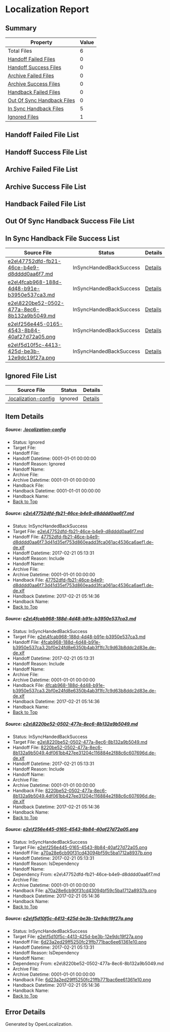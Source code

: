 # <a name='report-top'></a> Localization Report

## Summary
 Property | Value 
 -------- | ----- 
 Total Files | 6
[ Handoff Failed Files ](#handoff-failed-list)| 0
[ Handoff Success Files ](#handoff-success-list)| 0
[ Archive Failed Files ](#archive-failed-list)| 0
[ Archive Success Files ](#archive-success-list)| 0
[ Handback Failed Files ](#handback-failed-list)| 0
[ Out Of Sync Handback Files ](#outofsync-handback-success-list)| 0
[ In Sync Handback Files ](#insync-handback-success-list)| 5
[ Ignored Files ](#ignored-list)| 1

## <a name='handoff-failed-list'></a> Handoff Failed File List

## <a name='handoff-success-list'></a> Handoff Success File List

## <a name='archive-failed-list'></a> Archive Failed File List

## <a name='archive-success-list'></a> Archive Success File List

## <a name='handback-failed-list'></a> Handback Failed File List

## <a name='outofsync-handback-success-list'></a> Out Of Sync Handback Success File List

## <a name='insync-handback-success-list'></a> In Sync Handback File Success List
 Source File | Status | Details 
 ----------- | ------ | ------- 
 [e2e\47752dfd-fb21-46ce-b4e9-d8dddd0aa6f7.md](https://github.com/OpenLocalizationTestOrg/ol-test4/blob/33d6c8f593143d43fd8eb25a36fa8ff902b3c5ca/e2e/47752dfd-fb21-46ce-b4e9-d8dddd0aa6f7.md) | InSyncHandedBackSuccess | [Details](#0f57c2bf231002a898551de25d3442e6199a8dd41)
 [e2e\4fcab968-188d-4d48-b91e-b3950e537ca3.md](https://github.com/OpenLocalizationTestOrg/ol-test4/blob/33d6c8f593143d43fd8eb25a36fa8ff902b3c5ca/e2e/4fcab968-188d-4d48-b91e-b3950e537ca3.md) | InSyncHandedBackSuccess | [Details](#38659d81a75247b657f4ff5d93d8543cbee187022)
 [e2e\8220be52-0502-477a-8ec6-8b132a9b5049.md](https://github.com/OpenLocalizationTestOrg/ol-test4/blob/33d6c8f593143d43fd8eb25a36fa8ff902b3c5ca/e2e/8220be52-0502-477a-8ec6-8b132a9b5049.md) | InSyncHandedBackSuccess | [Details](#25d84c400cf2f0cd24d23c0736030c21be6036863)
 [e2e\f256e445-0165-4543-8b84-40af27d72a05.png](https://github.com/OpenLocalizationTestOrg/ol-test4/blob/33d6c8f593143d43fd8eb25a36fa8ff902b3c5ca/e2e/f256e445-0165-4543-8b84-40af27d72a05.png) | InSyncHandedBackSuccess | [Details](#a70a28e6cb90f31cd43094bf59c5ba1712a8937b4)
 [e2e\f5d10f5c-4413-425d-be3b-12e9dc19f27a.png](https://github.com/OpenLocalizationTestOrg/ol-test4/blob/33d6c8f593143d43fd8eb25a36fa8ff902b3c5ca/e2e/f5d10f5c-4413-425d-be3b-12e9dc19f27a.png) | InSyncHandedBackSuccess | [Details](#6d23a2ed29ff5250fc21ffb771bac6ee61361e105)

## <a name='ignored-list'></a> Ignored File List
 Source File | Status | Details 
 ----------- | ------ | ------- 
 [.localization-config](https://github.com/OpenLocalizationTestOrg/ol-test4/blob/33d6c8f593143d43fd8eb25a36fa8ff902b3c5ca/.localization-config) | Ignored | [Details](#cb0632cf59c1387fc1742bfb9fa3c47f87e2e5c90)

## Item Details
##### <a name='cb0632cf59c1387fc1742bfb9fa3c47f87e2e5c90'></a> Source: [.localization-config](https://github.com/OpenLocalizationTestOrg/ol-test4/blob/33d6c8f593143d43fd8eb25a36fa8ff902b3c5ca/.localization-config)
* Status: Ignored
* Target File: 
* Handoff File: 
* Handoff Datetime: 0001-01-01 00:00:00
* Handoff Reason: Ignored
* Handoff Name: 
* Archive File: 
* Archive Datetime: 0001-01-01 00:00:00
* Handback File: 
* Handback Datetime: 0001-01-01 00:00:00
* Handback Name: 
* [Back to Top](#report-top)

##### <a name='0f57c2bf231002a898551de25d3442e6199a8dd41'></a> Source: [e2e\47752dfd-fb21-46ce-b4e9-d8dddd0aa6f7.md](https://github.com/OpenLocalizationTestOrg/ol-test4/blob/33d6c8f593143d43fd8eb25a36fa8ff902b3c5ca/e2e/47752dfd-fb21-46ce-b4e9-d8dddd0aa6f7.md)
* Status: InSyncHandedBackSuccess
* Target File: [e2e\47752dfd-fb21-46ce-b4e9-d8dddd0aa6f7.md](https://github.com/OpenLocalizationTestOrg/ol-test4-dede/blob/58f81c9d4e891cafae3eebc54d29c006041bcaea/e2e/47752dfd-fb21-46ce-b4e9-d8dddd0aa6f7.md)
* Handoff File: [47752dfd-fb21-46ce-b4e9-d8dddd0aa6f7.3d41d35ef753d860eadd3fca061ac4536ca6aef1.de-de.xlf](https://github.com/OpenLocalizationTestOrg/ol-test4-handoff/blob/fa2d071c96d0122e4e131d366f3341ed4c2fec02/ol-handoff/OpenLocalizationTestOrg/ol-test4-dede/xinjiang/ht/47752dfd-fb21-46ce-b4e9-d8dddd0aa6f7.3d41d35ef753d860eadd3fca061ac4536ca6aef1.de-de.xlf)
* Handoff Datetime: 2017-02-21 05:13:31
* Handoff Reason: Include
* Handoff Name: 
* Archive File: 
* Archive Datetime: 0001-01-01 00:00:00
* Handback File: [47752dfd-fb21-46ce-b4e9-d8dddd0aa6f7.3d41d35ef753d860eadd3fca061ac4536ca6aef1.de-de.xlf](https://github.com/OpenLocalizationTestOrg/ol-test4-handback/blob/319c27b84d1e410ab0f11da6bf90517bbc0102e7/ol-handback/OpenLocalizationTestOrg/ol-test4-dede/xinjiang/ht/47752dfd-fb21-46ce-b4e9-d8dddd0aa6f7.3d41d35ef753d860eadd3fca061ac4536ca6aef1.de-de.xlf)
* Handback Datetime: 2017-02-21 05:14:36
* Handback Name: 
* [Back to Top](#report-top)

##### <a name='38659d81a75247b657f4ff5d93d8543cbee187022'></a> Source: [e2e\4fcab968-188d-4d48-b91e-b3950e537ca3.md](https://github.com/OpenLocalizationTestOrg/ol-test4/blob/33d6c8f593143d43fd8eb25a36fa8ff902b3c5ca/e2e/4fcab968-188d-4d48-b91e-b3950e537ca3.md)
* Status: InSyncHandedBackSuccess
* Target File: [e2e\4fcab968-188d-4d48-b91e-b3950e537ca3.md](https://github.com/OpenLocalizationTestOrg/ol-test4-dede/blob/58f81c9d4e891cafae3eebc54d29c006041bcaea/e2e/4fcab968-188d-4d48-b91e-b3950e537ca3.md)
* Handoff File: [4fcab968-188d-4d48-b91e-b3950e537ca3.2bf0e24fd8e6350b4ab3f1fc7c9d63b8ddc2d83e.de-de.xlf](https://github.com/OpenLocalizationTestOrg/ol-test4-handoff/blob/fa2d071c96d0122e4e131d366f3341ed4c2fec02/ol-handoff/OpenLocalizationTestOrg/ol-test4-dede/xinjiang/ht/4fcab968-188d-4d48-b91e-b3950e537ca3.2bf0e24fd8e6350b4ab3f1fc7c9d63b8ddc2d83e.de-de.xlf)
* Handoff Datetime: 2017-02-21 05:13:31
* Handoff Reason: Include
* Handoff Name: 
* Archive File: 
* Archive Datetime: 0001-01-01 00:00:00
* Handback File: [4fcab968-188d-4d48-b91e-b3950e537ca3.2bf0e24fd8e6350b4ab3f1fc7c9d63b8ddc2d83e.de-de.xlf](https://github.com/OpenLocalizationTestOrg/ol-test4-handback/blob/319c27b84d1e410ab0f11da6bf90517bbc0102e7/ol-handback/OpenLocalizationTestOrg/ol-test4-dede/xinjiang/ht/4fcab968-188d-4d48-b91e-b3950e537ca3.2bf0e24fd8e6350b4ab3f1fc7c9d63b8ddc2d83e.de-de.xlf)
* Handback Datetime: 2017-02-21 05:14:36
* Handback Name: 
* [Back to Top](#report-top)

##### <a name='25d84c400cf2f0cd24d23c0736030c21be6036863'></a> Source: [e2e\8220be52-0502-477a-8ec6-8b132a9b5049.md](https://github.com/OpenLocalizationTestOrg/ol-test4/blob/33d6c8f593143d43fd8eb25a36fa8ff902b3c5ca/e2e/8220be52-0502-477a-8ec6-8b132a9b5049.md)
* Status: InSyncHandedBackSuccess
* Target File: [e2e\8220be52-0502-477a-8ec6-8b132a9b5049.md](https://github.com/OpenLocalizationTestOrg/ol-test4-dede/blob/58f81c9d4e891cafae3eebc54d29c006041bcaea/e2e/8220be52-0502-477a-8ec6-8b132a9b5049.md)
* Handoff File: [8220be52-0502-477a-8ec6-8b132a9b5049.4df061bb427ee31204c116884e2f88c6c607696d.de-de.xlf](https://github.com/OpenLocalizationTestOrg/ol-test4-handoff/blob/fa2d071c96d0122e4e131d366f3341ed4c2fec02/ol-handoff/OpenLocalizationTestOrg/ol-test4-dede/xinjiang/ht/8220be52-0502-477a-8ec6-8b132a9b5049.4df061bb427ee31204c116884e2f88c6c607696d.de-de.xlf)
* Handoff Datetime: 2017-02-21 05:13:31
* Handoff Reason: Include
* Handoff Name: 
* Archive File: 
* Archive Datetime: 0001-01-01 00:00:00
* Handback File: [8220be52-0502-477a-8ec6-8b132a9b5049.4df061bb427ee31204c116884e2f88c6c607696d.de-de.xlf](https://github.com/OpenLocalizationTestOrg/ol-test4-handback/blob/319c27b84d1e410ab0f11da6bf90517bbc0102e7/ol-handback/OpenLocalizationTestOrg/ol-test4-dede/xinjiang/ht/8220be52-0502-477a-8ec6-8b132a9b5049.4df061bb427ee31204c116884e2f88c6c607696d.de-de.xlf)
* Handback Datetime: 2017-02-21 05:14:36
* Handback Name: 
* [Back to Top](#report-top)

##### <a name='a70a28e6cb90f31cd43094bf59c5ba1712a8937b4'></a> Source: [e2e\f256e445-0165-4543-8b84-40af27d72a05.png](https://github.com/OpenLocalizationTestOrg/ol-test4/blob/33d6c8f593143d43fd8eb25a36fa8ff902b3c5ca/e2e/f256e445-0165-4543-8b84-40af27d72a05.png)
* Status: InSyncHandedBackSuccess
* Target File: [e2e\f256e445-0165-4543-8b84-40af27d72a05.png](https://github.com/OpenLocalizationTestOrg/ol-test4-dede/blob/58f81c9d4e891cafae3eebc54d29c006041bcaea/e2e/f256e445-0165-4543-8b84-40af27d72a05.png)
* Handoff File: [a70a28e6cb90f31cd43094bf59c5ba1712a8937b.png](https://github.com/OpenLocalizationTestOrg/ol-test4-handoff/blob/fa2d071c96d0122e4e131d366f3341ed4c2fec02/ol-handoff/OpenLocalizationTestOrg/ol-test4-dede/xinjiang/ht/a70a28e6cb90f31cd43094bf59c5ba1712a8937b.png)
* Handoff Datetime: 2017-02-21 05:13:31
* Handoff Reason: IsDependency
* Handoff Name: 
* Dependency From: e2e\47752dfd-fb21-46ce-b4e9-d8dddd0aa6f7.md
* Archive File: 
* Archive Datetime: 0001-01-01 00:00:00
* Handback File: [a70a28e6cb90f31cd43094bf59c5ba1712a8937b.png](https://github.com/OpenLocalizationTestOrg/ol-test4-handback/blob/319c27b84d1e410ab0f11da6bf90517bbc0102e7/ol-handback/OpenLocalizationTestOrg/ol-test4-dede/xinjiang/ht/a70a28e6cb90f31cd43094bf59c5ba1712a8937b.png)
* Handback Datetime: 2017-02-21 05:14:36
* Handback Name: 
* [Back to Top](#report-top)

##### <a name='6d23a2ed29ff5250fc21ffb771bac6ee61361e105'></a> Source: [e2e\f5d10f5c-4413-425d-be3b-12e9dc19f27a.png](https://github.com/OpenLocalizationTestOrg/ol-test4/blob/33d6c8f593143d43fd8eb25a36fa8ff902b3c5ca/e2e/f5d10f5c-4413-425d-be3b-12e9dc19f27a.png)
* Status: InSyncHandedBackSuccess
* Target File: [e2e\f5d10f5c-4413-425d-be3b-12e9dc19f27a.png](https://github.com/OpenLocalizationTestOrg/ol-test4-dede/blob/58f81c9d4e891cafae3eebc54d29c006041bcaea/e2e/f5d10f5c-4413-425d-be3b-12e9dc19f27a.png)
* Handoff File: [6d23a2ed29ff5250fc21ffb771bac6ee61361e10.png](https://github.com/OpenLocalizationTestOrg/ol-test4-handoff/blob/fa2d071c96d0122e4e131d366f3341ed4c2fec02/ol-handoff/OpenLocalizationTestOrg/ol-test4-dede/xinjiang/ht/6d23a2ed29ff5250fc21ffb771bac6ee61361e10.png)
* Handoff Datetime: 2017-02-21 05:13:31
* Handoff Reason: IsDependency
* Handoff Name: 
* Dependency From: e2e\8220be52-0502-477a-8ec6-8b132a9b5049.md
* Archive File: 
* Archive Datetime: 0001-01-01 00:00:00
* Handback File: [6d23a2ed29ff5250fc21ffb771bac6ee61361e10.png](https://github.com/OpenLocalizationTestOrg/ol-test4-handback/blob/319c27b84d1e410ab0f11da6bf90517bbc0102e7/ol-handback/OpenLocalizationTestOrg/ol-test4-dede/xinjiang/ht/6d23a2ed29ff5250fc21ffb771bac6ee61361e10.png)
* Handback Datetime: 2017-02-21 05:14:36
* Handback Name: 
* [Back to Top](#report-top)


## Error Details

Generated by OpenLocalization.

